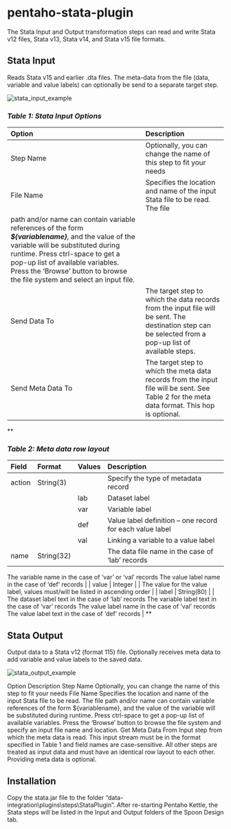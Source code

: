 # pentaho-stata-plugin
The Stata Input and Output transformation steps can read and write Stata v12 files, Stata v13, Stata v14, and Stata v15 file formats.
## Stata Input
Reads Stata v15 and earlier .dta files. The meta-data from the file (data, variable and value labels) can optionally be send to a separate target step.

![stata_input_example](https://github.com/njabulo-myeza/pentaho-stata-plugin/blob/main/stata_input_example.png)

### ***Table 1: Stata Input Options***
| **Option**	| **Description**|
| :------------ |:---------------|
| Step Name	| Optionally, you can change the name of this step to fit your needs|
| File Name	| Specifies the location and name of the input Stata file to be read. The file 
path and/or name can contain variable references of the form ***${variablename}***, and the value of the variable will be substituted during runtime. Press ctrl-space to get a pop-up list of available variables. Press the ‘Browse’ button to browse the file system and select an input file. |
| Send Data To | The target step to which the data records from the input file will be sent. The destination step can be selected from a pop-up list of available steps. |
| Send Meta Data To | The target step to which the meta data records from the input file will be sent. See Table 2 for the meta data format. This hop is optional.|
**
### ***Table 2: Meta data row layout***
| Field 	| Format 	| Values 	| Description |
| :------------ |:--------------| :------------ |:------------|
| action	| String(3)	|		| Specify the type of metadata record |
| 		| 		| lab 		| Dataset label	|
| 		| 		| var 		| Variable label |
| 		| 		| def 		| Value label definition – one record for each value label |
| 		| 		| val 		| Linking a variable to a value label	|
| name 		| String(32) 	| 		| The data file name in the case of ‘lab’ records 
The variable name in the case of ‘var’ or ‘val’ records
The value label name in the case of ‘def’ records |
| value 	| Integer 	| 	 	| The value for the value label, values must/will be listed in ascending order |
| label 	| String(80) 	|  		| The dataset label text in the case of ‘lab’ records
The variable label text in the case of ‘var’ records
The value label name in the case of ‘val’ records
The value label text in the case of ‘def’ records |
**
## Stata Output
Output data to a Stata v12 (format 115) file. Optionally receives meta data to add variable and value labels to the saved data.

![stata_output_example](https://github.com/njabulo-myeza/pentaho-stata-plugin/blob/main/stata_output_example.png)

Option	Description
Step Name	Optionally, you can change the name of this step to fit your needs
File Name	Specifies the location and name of the input Stata file to be read. The file path and/or name can contain variable references of the form ${variablename}, and the value of the variable will be substituted during runtime. Press ctrl-space to get a pop-up list of available variables. Press the ‘Browse’ button to browse the file system and specify an input file name and location.
Get Meta Data From	Input step from which the meta data is read. This input stream must be in the format specified in Table 1 and field names are case-sensitive. All other steps are treated as input data and must have an identical row layout to each other. Providing meta data is optional.
## Installation
Copy the stata.jar file to the folder “data-integration\plugins\steps\StataPlugin”. After re-starting Pentaho Kettle, the Stata steps will be listed in the Input and Output folders of the Spoon Design tab.
